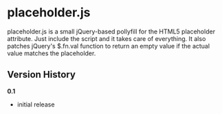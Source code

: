 # placeholder.js #

placeholder.js is a small jQuery-based pollyfill for the HTML5 placeholder attribute. 
Just include the script and it takes care of everything. It also patches jQuery's 
$.fn.val function to return an empty value if the actual value matches the placeholder.

## Version History ##

**0.1**

* initial release